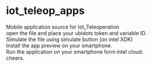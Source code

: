 # iot_teleop_apps
Mobile application source for Iot_Teleoperation </br>
open the file and place your ubidots token and variable ID.</br>
Simulate the file using simulate button (on intel XDK) </br>
Install the app preview on your smartphone.</br>
Run the application on your smartphone form intel cloud.</br>
cheers.

